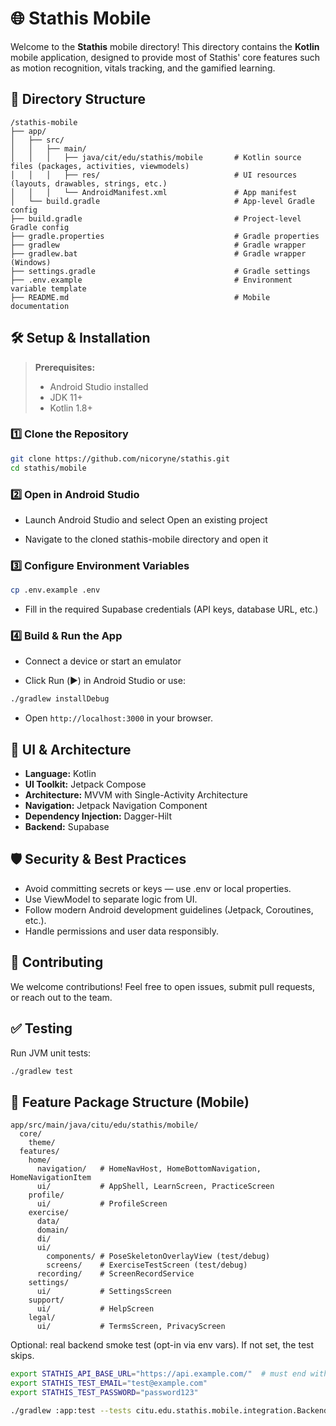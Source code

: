 # 🌐 Stathis Mobile

Welcome to the **Stathis** mobile directory! This directory contains the **Kotlin** mobile application, designed to provide most of Stathis' core features such as motion recognition, vitals tracking, and the gamified learning.

## 📁 Directory Structure

```
/stathis-mobile
├── app/
│   ├── src/
│   │   ├── main/
│   │   │   ├── java/cit/edu/stathis/mobile       # Kotlin source files (packages, activities, viewmodels)
│   │   │   ├── res/                              # UI resources (layouts, drawables, strings, etc.)
│   │   │   └── AndroidManifest.xml               # App manifest
│   └── build.gradle                              # App-level Gradle config
├── build.gradle                                  # Project-level Gradle config
├── gradle.properties                             # Gradle properties
├── gradlew                                       # Gradle wrapper
├── gradlew.bat                                   # Gradle wrapper (Windows)
├── settings.gradle                               # Gradle settings
├── .env.example                                  # Environment variable template
├── README.md                                     # Mobile documentation

```

## 🛠️ Setup & Installation

> **Prerequisites:**
>
> - Android Studio installed
> - JDK 11+
> - Kotlin 1.8+

### 1️⃣ Clone the Repository

```sh
git clone https://github.com/nicoryne/stathis.git
cd stathis/mobile
```

### 2️⃣ Open in Android Studio

- Launch Android Studio and select Open an existing project

- Navigate to the cloned stathis-mobile directory and open it

### 3️⃣ Configure Environment Variables

```sh
cp .env.example .env
```

- Fill in the required Supabase credentials (API keys, database URL, etc.)

### 4️⃣ Build & Run the App

- Connect a device or start an emulator

- Click Run (▶️) in Android Studio or use:

```sh
./gradlew installDebug
```

- Open `http://localhost:3000` in your browser.

## 🎨 UI & Architecture

- **Language:** Kotlin
- **UI Toolkit:** Jetpack Compose
- **Architecture:** MVVM with Single-Activity Architecture
- **Navigation:** Jetpack Navigation Component
- **Dependency Injection:** Dagger-Hilt
- **Backend:** Supabase

## 🛡️ Security & Best Practices

- Avoid committing secrets or keys — use .env or local properties.
- Use ViewModel to separate logic from UI.
- Follow modern Android development guidelines (Jetpack, Coroutines, etc.).
- Handle permissions and user data responsibly.

## 📌 Contributing

We welcome contributions! Feel free to open issues, submit pull requests, or reach out to the team.

## ✅ Testing

Run JVM unit tests:

```sh
./gradlew test
```

## 📁 Feature Package Structure (Mobile)

```
app/src/main/java/citu/edu/stathis/mobile/
  core/
    theme/
  features/
    home/
      navigation/   # HomeNavHost, HomeBottomNavigation, HomeNavigationItem
      ui/           # AppShell, LearnScreen, PracticeScreen
    profile/
      ui/           # ProfileScreen
    exercise/
      data/
      domain/
      di/
      ui/
        components/ # PoseSkeletonOverlayView (test/debug)
        screens/    # ExerciseTestScreen (test/debug)
      recording/    # ScreenRecordService
    settings/
      ui/           # SettingsScreen
    support/
      ui/           # HelpScreen
    legal/
      ui/           # TermsScreen, PrivacyScreen
```

Optional: real backend smoke test (opt-in via env vars). If not set, the test skips.

```sh
export STATHIS_API_BASE_URL="https://api.example.com/"  # must end with '/'
export STATHIS_TEST_EMAIL="test@example.com"
export STATHIS_TEST_PASSWORD="password123"

./gradlew :app:test --tests citu.edu.stathis.mobile.integration.BackendSmokeTest
```
